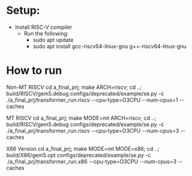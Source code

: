 # Setup:
- Install RISC-V compiler
  - Run the following:
    - sudo apt update
    - sudo apt install gcc-riscv64-linux-gnu g++-riscv64-linux-gnu
  
  


# How to run
Non-MT RISCV
cd a_final_prj; make ARCH=riscv; cd ..; build/RISCV/gem5.debug configs/deprecated/example/se.py -c ./a_final_prj/transformer_run.riscv --cpu-type=O3CPU --num-cpus=1 --caches

MT RISCV
cd a_final_prj; make MODE=mt ARCH=riscv; cd ..; build/RISCV/gem5.debug configs/deprecated/example/se.py -c ./a_final_prj/transformer_run.riscv --cpu-type=O3CPU --num-cpus=3 --caches

X86 Version
cd a_final_prj; make MODE=mt MODE=x86; cd ..; build/X86/gem5.opt configs/deprecated/example/se.py -c ./a_final_prj/transformer_run.x86 --cpu-type=O3CPU --num-cpus=3 --caches

